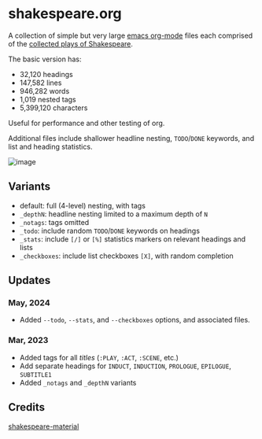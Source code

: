 # shakespeare.org

A collection of simple but very large [emacs org-mode](https://orgmode.org) files each comprised of the [collected plays of Shakespeare](./shakespeare.org).

The basic version has:
  - 32,120 headings
  - 147,582 lines
  - 946,282 words
  - 1,019 nested tags
  - 5,399,120 characters

Useful for performance and other testing of org.

Additional files include shallower headline nesting, `TODO`/`DONE` keywords, and list and heading statistics. 

![image](https://user-images.githubusercontent.com/93749/225081452-f96fc8ae-d03a-4d18-9cbf-0fef4b8ca698.png)

## Variants

- default: full (4-level) nesting, with tags
- `_depthN`: headline nesting limited to a maximum depth of `N`
- `_notags`: tags omitted
- `_todo`: include random `TODO`/`DONE` keywords on headings
- `_stats`: include `[/]` or `[%]` statistics markers on relevant headings and lists
- `_checkboxes`: include list checkboxes `[X]`, with random completion

## Updates

### **May, 2024**

- Added `--todo`,  `--stats`, and `--checkboxes` options, and associated files.

### **Mar, 2023**

- Added tags for all _titles_ (`:PLAY`, `:ACT`, `:SCENE`, etc.)
- Add separate headings for `INDUCT`, `INDUCTION`, `PROLOGUE`, `EPILOGUE`, `SUBTITLE1`
- Added `_notags` and `_depthN` variants

## Credits

[shakespeare-material](https://github.com/okfn/shakespeare-material)

